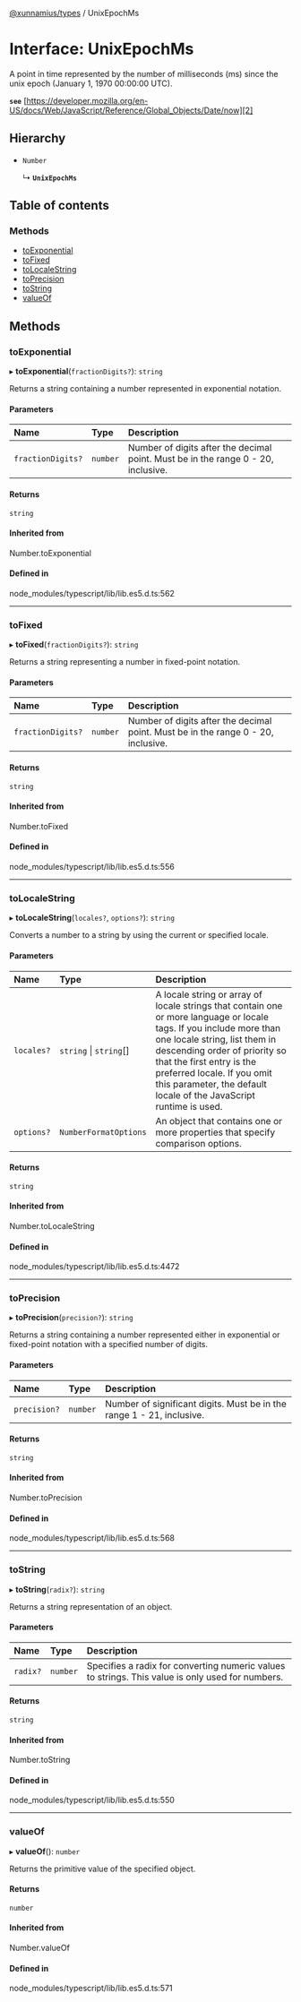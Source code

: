 [@xunnamius/types][1] / UnixEpochMs

# Interface: UnixEpochMs

A point in time represented by the number of milliseconds (ms) since the unix
epoch (January 1, 1970 00:00:00 UTC).

**`see`**
[https://developer.mozilla.org/en-US/docs/Web/JavaScript/Reference/Global_Objects/Date/now][2]

## Hierarchy

- `Number`

  ↳ **`UnixEpochMs`**

## Table of contents

### Methods

- [toExponential][3]
- [toFixed][4]
- [toLocaleString][5]
- [toPrecision][6]
- [toString][7]
- [valueOf][8]

## Methods

### toExponential

▸ **toExponential**(`fractionDigits?`): `string`

Returns a string containing a number represented in exponential notation.

#### Parameters

| Name              | Type     | Description                                                                       |
| :---------------- | :------- | :-------------------------------------------------------------------------------- |
| `fractionDigits?` | `number` | Number of digits after the decimal point. Must be in the range 0 - 20, inclusive. |

#### Returns

`string`

#### Inherited from

Number.toExponential

#### Defined in

node_modules/typescript/lib/lib.es5.d.ts:562

---

### toFixed

▸ **toFixed**(`fractionDigits?`): `string`

Returns a string representing a number in fixed-point notation.

#### Parameters

| Name              | Type     | Description                                                                       |
| :---------------- | :------- | :-------------------------------------------------------------------------------- |
| `fractionDigits?` | `number` | Number of digits after the decimal point. Must be in the range 0 - 20, inclusive. |

#### Returns

`string`

#### Inherited from

Number.toFixed

#### Defined in

node_modules/typescript/lib/lib.es5.d.ts:556

---

### toLocaleString

▸ **toLocaleString**(`locales?`, `options?`): `string`

Converts a number to a string by using the current or specified locale.

#### Parameters

| Name       | Type                    | Description                                                                                                                                                                                                                                                                                                           |
| :--------- | :---------------------- | :-------------------------------------------------------------------------------------------------------------------------------------------------------------------------------------------------------------------------------------------------------------------------------------------------------------------- |
| `locales?` | `string` \| `string`\[] | A locale string or array of locale strings that contain one or more language or locale tags. If you include more than one locale string, list them in descending order of priority so that the first entry is the preferred locale. If you omit this parameter, the default locale of the JavaScript runtime is used. |
| `options?` | `NumberFormatOptions`   | An object that contains one or more properties that specify comparison options.                                                                                                                                                                                                                                       |

#### Returns

`string`

#### Inherited from

Number.toLocaleString

#### Defined in

node_modules/typescript/lib/lib.es5.d.ts:4472

---

### toPrecision

▸ **toPrecision**(`precision?`): `string`

Returns a string containing a number represented either in exponential or
fixed-point notation with a specified number of digits.

#### Parameters

| Name         | Type     | Description                                                           |
| :----------- | :------- | :-------------------------------------------------------------------- |
| `precision?` | `number` | Number of significant digits. Must be in the range 1 - 21, inclusive. |

#### Returns

`string`

#### Inherited from

Number.toPrecision

#### Defined in

node_modules/typescript/lib/lib.es5.d.ts:568

---

### toString

▸ **toString**(`radix?`): `string`

Returns a string representation of an object.

#### Parameters

| Name     | Type     | Description                                                                                      |
| :------- | :------- | :----------------------------------------------------------------------------------------------- |
| `radix?` | `number` | Specifies a radix for converting numeric values to strings. This value is only used for numbers. |

#### Returns

`string`

#### Inherited from

Number.toString

#### Defined in

node_modules/typescript/lib/lib.es5.d.ts:550

---

### valueOf

▸ **valueOf**(): `number`

Returns the primitive value of the specified object.

#### Returns

`number`

#### Inherited from

Number.valueOf

#### Defined in

node_modules/typescript/lib/lib.es5.d.ts:571

[1]: ../README.md
[2]:
  https://developer.mozilla.org/en-US/docs/Web/JavaScript/Reference/Global_Objects/Date/now
[3]: UnixEpochMs.md#toexponential
[4]: UnixEpochMs.md#tofixed
[5]: UnixEpochMs.md#tolocalestring
[6]: UnixEpochMs.md#toprecision
[7]: UnixEpochMs.md#tostring
[8]: UnixEpochMs.md#valueof
